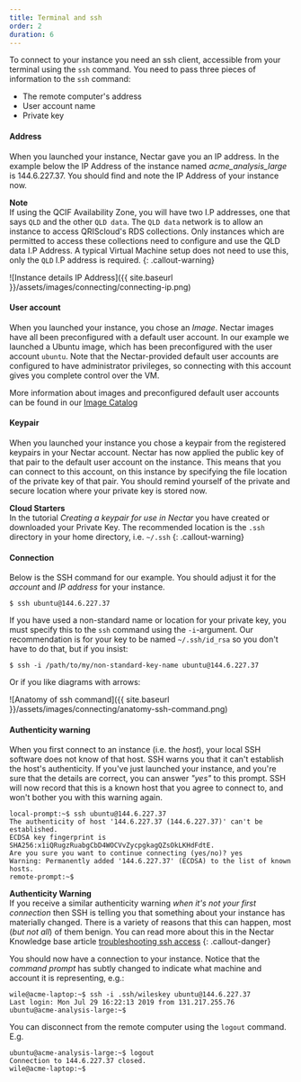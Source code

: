 ```yaml
---
title: Terminal and ssh
order: 2
duration: 6
---
```


To connect to your instance you need an ssh client, accessible from your terminal using the `ssh` command. You need to pass three pieces of information to the `ssh` command:
- The remote computer's address
- User account name
- Private key


#### Address

When you launched your instance, Nectar gave you an IP address. In the example below the IP Address of the instance named *acme_analysis_large* is 144.6.227.37. You should find and note the IP Address of your instance now. 

**Note**  
If using the QCIF Availability Zone, you will have two I.P addresses, one that says `QLD` and the other `QLD data`. The `QLD data` network is to allow an instance to access QRIScloud's RDS collections. Only instances which are permitted to access these collections need to configure and use the QLD data I.P Address. A typical Virtual Machine setup does not need to use this, only the `QLD` I.P address is required.
{: .callout-warning}

![Instance details IP Address]({{ site.baseurl }}/assets/images/connecting/connecting-ip.png)


#### User account

When you launched your instance, you chose an *Image*. Nectar images have all been preconfigured with a default user account. In our example we launched a Ubuntu image, which has been preconfigured with the user account `ubuntu`. Note that the Nectar-provided default user accounts are configured to have administrator privileges, so connecting with this  account gives you complete control over the VM.

 More information about images and preconfigured default user accounts can be found in our [Image Catalog](https://support.ehelp.edu.au/support/solutions/articles/6000106269-image-catalog#username)

#### Keypair

When you launched your instance you chose a keypair from the registered keypairs in your Nectar account. Nectar has now applied the public key of that pair to the default user account on the instance. This means that you can connect to this account, on this instance by specifying the file location of the private key of that pair. You should remind yourself of the private and secure location where your private key is stored now.

**Cloud Starters**  
In the tutorial *Creating a keypair for use in Nectar* you have created or downloaded your Private Key. The recommended location is the `.ssh` directory in your home directory, i.e. `~/.ssh`
{: .callout-warning}

#### Connection

Below is the SSH command for our example. You should adjust it for the *account* and *IP address* for your instance.

```
$ ssh ubuntu@144.6.227.37
```
If you have used a non-standard name or location for your private key, you must specify this to the `ssh` command using the `-i`-argument. Our recommendation is for your key to be named `~/.ssh/id_rsa` so you don't have to do that, but if you insist:

```
$ ssh -i /path/to/my/non-standard-key-name ubuntu@144.6.227.37
```

Or if you like diagrams with arrows:

![Anatomy of ssh command]({{ site.baseurl }}/assets/images/connecting/anatomy-ssh-command.png)

#### Authenticity warning

When you first connect to an instance (i.e. the *host*), your local SSH software does not know of that host. SSH warns you that it can't establish the host's authenticity. If you've just launched your instance, and you're sure that the details are correct, you can answer *"yes"* to this prompt. SSH will now record that this is a known host that you agree to connect to, and won't bother you with this warning again.

```
local-prompt:~$ ssh ubuntu@144.6.227.37
The authenticity of host '144.6.227.37 (144.6.227.37)' can't be established.
ECDSA key fingerprint is SHA256:x1iQRugzRuabgCbD4WOCVvZycpgkagQZsOkLKHdFdtE.
Are you sure you want to continue connecting (yes/no)? yes
Warning: Permanently added '144.6.227.37' (ECDSA) to the list of known hosts.
remote-prompt:~$
```

**Authenticity Warning**  
If you receive a similar authenticity warning *when it's not your first connection* then SSH is telling you that something about your instance has materially changed. There is a variety of reasons that this can happen, most (*but not all*) of them benign. You can read more about this in the Nectar Knowledge base article [troubleshooting ssh access](https://support.ehelp.edu.au/support/solutions/articles/6000149723)
{: .callout-danger}

You should now have a connection to your instance. Notice that the *command prompt* has subtly changed to indicate what machine and account it is representing, e.g.:

```
wile@acme-laptop:~$ ssh -i .ssh/wileskey ubuntu@144.6.227.37
Last login: Mon Jul 29 16:22:13 2019 from 131.217.255.76
ubuntu@acme-analysis-large:~$
```

You can disconnect from the remote computer using the `logout` command. E.g.

```
ubuntu@acme-analysis-large:~$ logout
Connection to 144.6.227.37 closed.
wile@acme-laptop:~$
```
